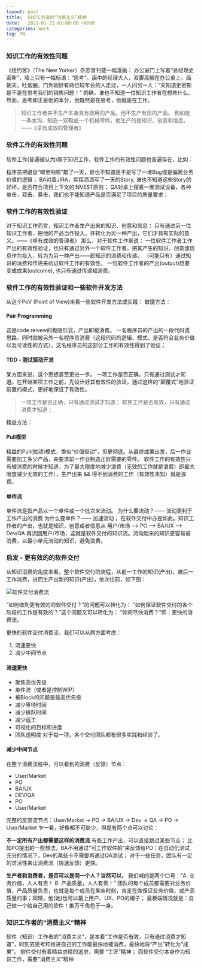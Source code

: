 ```yaml
---
layout: post
title:  知识工作者的“消费主义”精神
date:   2021-01-21 01:08:00 +0800
categories: work
tag: TW
---
```




### 知识工作的有效性问题

《纽约客》（The New Yorker）杂志曾刊载一幅漫画：
办公室门上写着“总经理史密斯”，墙上只有一幅标语：“思考”。画中的经理大人，双脚高搁在办公桌上，面朝天，吐烟圈。门外刚好有两位较年长的人走过，一人问另一人：“天知道史密斯是不是在思考我们的销售问题！”
的确，谁也不知道一位知识工作者在想些什么。
然而，思考却正是他的本分，他既然是在思考，他就是在工作。

> 知识工作者并不生产本身具有效用的产品。他不生产有形的产品。
例如挖一条水沟、制造一双鞋或一个机械零件。他生产的是知识、创意和信息。——《卓有成效的管理者》

### 软件工作的有效性问题
软件工作(普遍被认为)属于知识工作，软件工作的有效性问题也普遍存在，比如：

程序员把键盘“噼里啪啦”敲了一天，谁也不知道是不是写了一堆Bug或是偏离业务价值的逻辑；
BA对着JIRA，挥挥洒洒写了一天的Story, 谁也不知道这些Story的好坏，是否符合项目上下文的INVEST原则；
QA对桌上摆着一堆测试设备，各种单击，双击，暴击，我们也不能知道产品是否满足了项目的质量要求；

### 软件工作的有效性验证

对于知识工作而言，知识工作者生产出来的知识、创意和信息：
只有通过另一位知识工作者，把他的产品当作投入，并转化为另一种产出，它们才具有实际的意义。——《卓有成效的管理者》
那么，对于软件工作来说：
一位软件工作者工作产出的有效性验证，也只有通过另外一个软件工作者，把其产生的知识、创意或信息作为投入，转为为另一种产出——即知识的消费和传递。
（可能只有）通过知识的消费和传递来验证软件工作的有效性。
一位软件工作者的产出(output)想要变成成果(outcome), 也只有通过传递和消费。

### 软件工作的有效性验证和一些软件开发方法

从这个PoV (Point of View)来看一些软件开发方法或实践：
敏捷方法：
#### Pair Programming
这是code reivew的极限形式，产出即被消费。
一名程序员的产出的一段代码或思路，同时就被另外一名程序员消费（这段代码的逻辑、模式、是否符合业务价值以及可读性的方式），这名程序员的这部分工作的有效性得到了验证；

#### TDD - 测试驱动开发
某方面来说，这个思想甚至更进一步。
一项工作是否正确，只有通过测试才知道。在开始某项工作之前，先设计好其有效性的验证，通过这样的“颠覆式”地验证前置的模式，更好地保证了有效性。

> 一项工作是否正确，只有通过测试才知道；
软件工作是否有效，只有通过消费才知道；

精益方法：
#### Pull模型 
精益的Pull(拉动)模式，类似“价值驱动”，但更彻底。从最终成果出发，后一作业需要加工多少产品，来要求前一作业制造正好需要的零件。
软件工作的有效性只有被消费的时候才知道，为了最大限度地减少浪费（无效的工作就是浪费）即最大限度减少无效的工作），生产出来 && 得不到消费的工作（有效性未知）就是浪费。

#### 单件流
单件流是指产品以一个单件或一个批次来流动。
为什么要流动？—— 流动更利于工作产出的消费
为什么要单件？—— 加速流动；
在软件交付中亦是如此。知识工作者的产出，也就是知识，创意或者信息从 用户/市场 —> PO —> BA/UX —> Dev/QA 再流回用户/市场，这就是软件交付的知识流。流动起来的知识更容易被消费，以最小单元流动的知识，避免浪费。


### 启发 - 更有效的的软件交付

从知识消费的角度来看，整个软件交付的流程，从前一工作的知识(产出)，被后一工作消费，进而生产出新的知识(产出)，依次往前，如下图：

![软件交付消费流]({{'/images/software_delivery_flow.png'}})

“如何做到更有效的的软件交付？”的问题可以转化为：
“如何保证软件交付的各个阶段的工作是有效的？”这个问题又可以转化为： 
“如何尽快消费？”即：更快的消费流。

更快的软件交付消费流，我们可以从两方面考虑：
1. 流速更快
2. 减少中间节点

#### 流速更快

* 聚焦高优先级
* 单件流（或者是控制WIP）
* 被Block的问题是最高优先级
* 减少等待时间
* 减少排队时间
* 减少返工
* 可视化的目标和进度
* 团队透明度
对于每一项，各个交付团队都有很多实践和经验了。

#### 减少中间节点

在整个消费流程中，可以看到的消费（反馈）节点：
* User/Market
* PO
* BA/UX
* DEV/QA
* PO
* User/Market

完整的反馈流节点：User/Market -> PO -> BA/UX -> Dev -> QA -> PO -> User/Market
乍一看，好像都不可缺少，但是有两个点可以讨论：

**不一定所有产出都需要这样的消费流**
有些工作产出，可以直接跳过某些节点；
比如PO提出的一些想法，BA不用通过“可工作软件的”来反馈给PO；在自动化测试充分的情况下，Dev的某些卡不需要再通过QA测试；
对于一些任务，团队有一定的灵活性来让消费流（快速反馈）更快。

**生产者和消费者，是否可以是同一个人？当然可以，**
我们喊的是两个口号：“A. 业务价值，人人有责！ B. 产品质量，人人有责！”
团队的每个成员都需要对业务价值，产品质量负责，也就是每个成员在某些时刻，肯定在做保证业务价值，或产品质量的事；同理，他(她)也可以戴上用户、UX、PO的帽子；
最极端情况就是：自己做一个给自己用的软件！集万千角色于一身。

### 知识工作者的“消费主义”精神

软件（知识）工作者的“消费主义”，是本着“工作是否有效，只有通过消费才知道”，时刻去思考和推进自己的工作能最快地被消费，最快地将“产出”转化为“成果”。
软件交付有着精益求精的追求，需要 “工匠”精神；
而软件交付本身作为知识工作，需要“消费主义”精神


